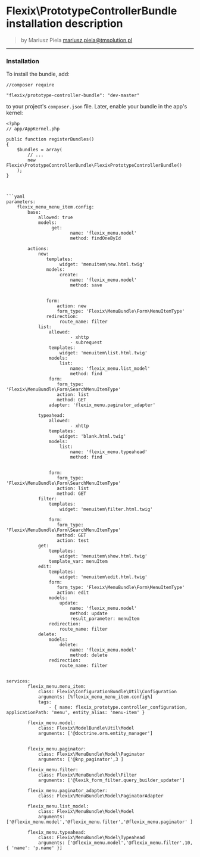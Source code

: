 
# Flexix\PrototypeControllerBundle installation description

>by Mariusz Piela <mariusz.piela@tmsolution.pl>


---


### Installation

To install the bundle, add: 

```
//composer require

"flexix/prototype-controller-bundle": "dev-master"
```

to your project's `composer.json` file. Later, enable your bundle in the app's kernel:

```
<?php
// app/AppKernel.php

public function registerBundles()
{
    $bundles = array(
        // ...
        new Flexix\PrototypeControllerBundle\FlexixPrototypeControllerBundle()
    );
}



```yaml
parameters:    
    flexix_menu_menu_item.config: 
        base:
            allowed: true
            models:
                 get:
                        name: 'flexix_menu.model'
                        method: findOneById
   
        actions: 
            new:
               templates:
                    widget: 'menuitem\new.html.twig'
               models:
                    create:
                        name: 'flexix_menu.model'
                        method: save

                        
               form: 
                   action: new 
                   form_type: 'Flexix\MenuBundle\Form\MenuItemType'
               redirection: 
                    route_name: filter                                     
            list:
                allowed: 
                        - xhttp
                        - subrequest
                templates:
                    widget: 'menuitem\list.html.twig' 
                models:
                    list:
                        name: 'flexix_menu.list_model'
                        method: find
                form: 
                   form_type: 'Flexix\MenuBundle\Form\SearchMenuItemType'
                   action: list
                   method: GET
                adapter: 'flexix_menu.paginator_adapter'
                    
            typeahead:
                allowed: 
                        - xhttp
                templates:
                    widget: 'blank.html.twig' 
                models:
                    list:
                        name: 'flexix_menu.typeahead'
                        method: find
  
     
                form: 
                   form_type: 'Flexix\MenuBundle\Form\SearchMenuItemType'
                   action: list
                   method: GET                                  
            filter:
                templates:
                    widget: 'menuitem\filter.html.twig' 
     
                form: 
                   form_type: 'Flexix\MenuBundle\Form\SearchMenuItemType'
                   method: GET
                   action: test   
            get:
                templates:
                    widget: 'menuitem\show.html.twig'
                template_var: menuItem    
            edit:
                templates:
                    widget: 'menuitem\edit.html.twig' 
                form: 
                   form_type: 'Flexix\MenuBundle\Form\MenuItemType' 
                   action: edit
                models:
                    update:
                        name: 'flexix_menu.model'
                        method: update
                        result_parameter: menuItem
                redirection:
                    route_name: filter       
            delete:
                models:
                    delete:
                        name: 'flexix_menu.model'
                        method: delete
                redirection:
                    route_name: filter
   
   
services:
        flexix_menu.menu_item:
            class: Flexix\ConfigurationBundle\Util\Configuration
            arguments: [%flexix_menu_menu_item.config%]
            tags:
                - { name: flexix_prototype.controller_configuration, applicationPath: 'menu', entity_alias: 'menu-item' }
        
        flexix_menu.model:
            class: Flexix\ModelBundle\Util\Model
            arguments: ['@doctrine.orm.entity_manager']
            
            
        flexix_menu.paginator:    
            class: Flexix\MenuBundle\Model\Paginator
            arguments: ['@knp_paginator',3 ]    
       
        flexix_menu.filter:
            class: Flexix\MenuBundle\Model\Filter
            arguments: ['@lexik_form_filter.query_builder_updater']
        
        flexix_menu.paginator_adapter:
            class: Flexix\MenuBundle\Model\PaginatorAdapter
            
        flexix_menu.list_model:
            class: Flexix\MenuBundle\Model\Model
            arguments: ['@flexix_menu.model','@flexix_menu.filter','@flexix_menu.paginator' ]    
            
        flexix_menu.typeahead:
            class: Flexix\MenuBundle\Model\Typeahead
            arguments: ['@flexix_menu.model','@flexix_menu.filter',10,{ 'name': 'p.name' }]    
           
       